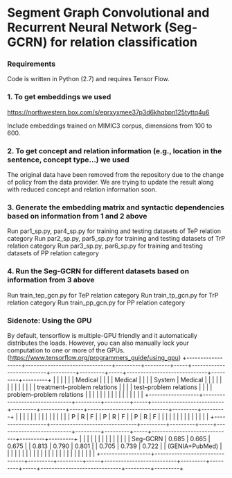 # Segment Graph Convolutional and Recurrent Neural Network (Seg-GCRN) for relation classification
### Requirements
Code is written in Python (2.7) and requires Tensor Flow.

### 1. To get embeddings we used
https://northwestern.box.com/s/eprxyxmee37p3d6khqbpn125tyttq4u6

Include embeddings trained on MIMIC3 corpus, dimensions from 100 to 600.

### 2. To get concept and relation information (e.g., location in the sentence, concept type...) we used
The original data have been removed from the repository due to the change of policy from the data provider. We are trying to update the result along with reduced concept and relation information soon.

### 3. Generate the embedding matrix and syntactic dependencies based on information from 1 and 2 above
Run par1_sp.py, par4_sp.py for training and testing datasets of TeP relation category
Run par2_sp.py, par5_sp.py for training and testing datasets of TrP relation category
Run par3_sp.py, par6_sp.py for training and testing datasets of PP relation category

### 4. Run the Seg-GCRN for different datasets based on information from 3 above
Run train_tep_gcn.py for TeP relation category
Run train_tp_gcn.py for TrP relation category
Run train_pp_gcn.py for PP relation category

### Sidenote: Using the GPU
By default, tensorflow is multiple-GPU friendly and it automatically distributes the loads. However, you can also manually lock your computation to one or more of the GPUs. (https://www.tensorflow.org/programmers_guide/using_gpu)
+------------------+-------------------------------+---------+---------+-----+--------------------------+---------+---------+-----+-----------------------------+---------+---------+
|                  |                               |         |         |     | Medical                  |         |         |     | Medical                     |         |         |
|   System         |   Medical                     |         |         |     |                          |         |         |     |                             |         |         |
|                  |   treatment–problem relations |         |         |     |   test–problem relations |         |         |     |   problem–problem relations |         |         |
|                  |                               |         |         |     |                          |         |         |     |                             |         |         |
+------------------+-------------------------------+---------+---------+-----+--------------------------+---------+---------+-----+-----------------------------+---------+---------+
|                  |                               |         |         |     |                          |         |         |     |                             |         |         |
|                  |   P                           |   R     |   F     |     |   P                      |   R     |   F     |     |   P                         |   R     |   F     |
|                  |                               |         |         |     |                          |         |         |     |                             |         |         |
+------------------+-------------------------------+---------+---------+-----+--------------------------+---------+---------+-----+-----------------------------+---------+---------+
|                  |                               |         |         |     |                          |         |         |     |                             |         |         |
|   Seg-GCRN       |   0.685                       |   0.665 |   0.675 |     |   0.813                  |   0.790 |   0.801 |     |   0.705                     |   0.739 |   0.722 |
|   (GENIA+PubMed) |                               |         |         |     |                          |         |         |     |                             |         |         |
|                  |                               |         |         |     |                          |         |         |     |                             |         |         |
+------------------+-------------------------------+---------+---------+-----+--------------------------+---------+---------+-----+-----------------------------+---------+---------+
